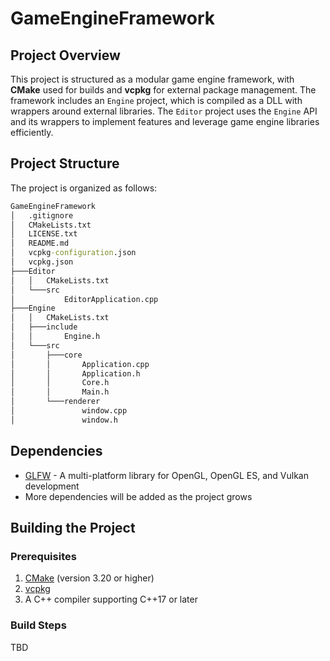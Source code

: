 ﻿# GameEngineFramework

## Project Overview

This project is structured as a modular game engine framework, with **CMake** used for builds and **vcpkg** for external package management. The framework includes an `Engine` project, which is compiled as a DLL with wrappers around external libraries. The `Editor` project uses the `Engine` API and its wrappers to implement features and leverage game engine libraries efficiently.

## Project Structure

The project is organized as follows:
```cmd
GameEngineFramework
│   .gitignore
│   CMakeLists.txt
│   LICENSE.txt
│   README.md
│   vcpkg-configuration.json
│   vcpkg.json
├───Editor
│   │   CMakeLists.txt
│   └───src
│           EditorApplication.cpp
├───Engine
│   │   CMakeLists.txt
│   ├───include
│   │       Engine.h
│   └───src
│       ├───core
│       │       Application.cpp
│       │       Application.h
│       │       Core.h
│       │       Main.h
│       └───renderer
│               window.cpp
│               window.h
```

## Dependencies
- [GLFW](https://www.glfw.org/) - A multi-platform library for OpenGL, OpenGL ES, and Vulkan development
- More dependencies will be added as the project grows

## Building the Project

### Prerequisites
1. [CMake](https://cmake.org/) (version 3.20 or higher)
2. [vcpkg](https://vcpkg.io/)
3. A C++ compiler supporting C++17 or later

### Build Steps
TBD